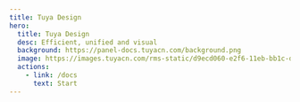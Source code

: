 ```yaml
---
title: Tuya Design
hero:
  title: Tuya Design
  desc: Efficient, unified and visual
  background: https://panel-docs.tuyacn.com/background.png
  image: https://images.tuyacn.com/rms-static/d9ecd060-e2f6-11eb-bb1c-dd1a7461f245-1626083541094.svg?tyName=20210712tuya-logo-2x.svg
  actions:
    - link: /docs
      text: Start
---
```

